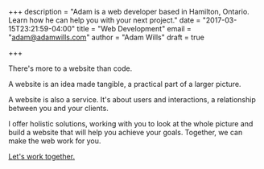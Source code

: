 +++
description = "Adam is a web developer based in Hamilton, Ontario. Learn how he can help you with your next project."
date = "2017-03-15T23:21:59-04:00"
title = "Web Development"
email = "adam@adamwills.com"
author = "Adam Wills"
draft = true

+++

There's more to a website than code.

A website is an idea made tangible, a practical part of a larger picture.

A website is also a service. It's about users and interactions, a relationship between you and your clients.

I offer holistic solutions, working with you to look at the whole picture and build a website that will help you achieve your goals. Together, we can make the web work for you.

<a href="/contact.html" class="cta">Let's work together.</a>
